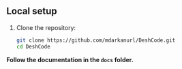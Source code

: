 ## Local setup

1. Clone the repository:
   ```bash
   git clone https://github.com/mdarkanurl/DeshCode.git
   cd DeshCode
   ```

**Follow the documentation in the `docs` folder.**